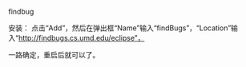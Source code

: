findbug

安装：
点击“Add”，然后在弹出框“Name”输入“findBugs”，“Location”输入“http://findbugs.cs.umd.edu/eclipse”，

一路确定，重启后就可以了。

